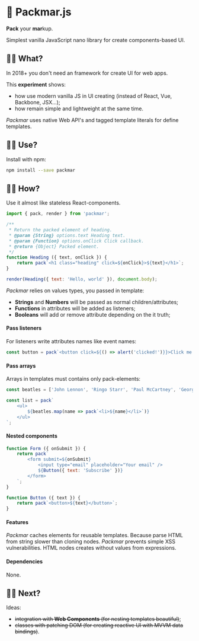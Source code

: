 # 🍦 Packmar.js

**Pack** your **mar**kup.

Simplest vanilla JavaScript nano library for create components-based UI.

## 👋🏾 What?

In 2018+ you don't need an framework for create UI for web apps.

This **experiment** shows:

- how use modern vanilla JS in UI creating (instead of React, Vue, Backbone, JSX...);
- how remain simple and lightweight at the same time.

*Packmar* uses native Web API's and tagged template literals for define templates.

## 🤙🏾 Use?
Install with npm:
```bash
npm install --save packmar
```

## 💪🏾 How?

Use it almost like stateless React-components.

```javascript
import { pack, render } from 'packmar';

/**
 * Return the packed element of heading.
 * @param {String} options.text Heading text.
 * @param {Function} options.onClick Click callback.
 * @return {Object} Packed element.
 */
function Heading ({ text, onClick }) {
    return pack`<h1 class="heading" click=${onClick}>${text}</h1>`;
}

render(Heading({ text: 'Hello, world' }), document.body);
```

*Packmar* relies on values types, you passed in template:

- **Strings** and **Numbers** will be passed as normal children/attributes;
- **Functions** in attributes will be added as listeners;
- **Booleans** will add or remove attribute depending on the it truth;

#### Pass listeners

For listeners write attributes names like event names:

```javascript
const button = pack`<button click=${() => alert('clicked!')}}>Click me!</button>`;
```

#### Pass arrays

Arrays in templates must contains only pack-elements:

```javascript
const beatles = ['John Lennon', 'Ringo Starr', 'Paul McCartney', 'George Harrison'];

const list = pack`
    <ul>
        ${beatles.map(name => pack`<li>${name}</li>`)}
    </ul>
`;
```

#### Nested components
```javascript
function Form ({ onSubmit }) {
    return pack`
        <form submit=${onSubmit}
            <input type="email" placeholder="Your email" />
            ${Button({ text: 'Subscribe' })}
        </form>
    `;
}

function Button ({ text }) {
    return pack`<button>${text}</button>`;
}
```

#### Features

*Packmar* caches elements for reusable templates.
Because parse HTML from string slower than cloning nodes.
*Packmar* prevents simple XSS vulnerabilities. HTML nodes creates without values from expressions.

#### Dependencies

None.

## 🤘🏾 Next?

Ideas:

- ~~integration with **Web Components** (for nesting templates beautiful)~~;
- ~~classes with patching DOM (for creating reactive UI with MVVM data bindings)~~.
